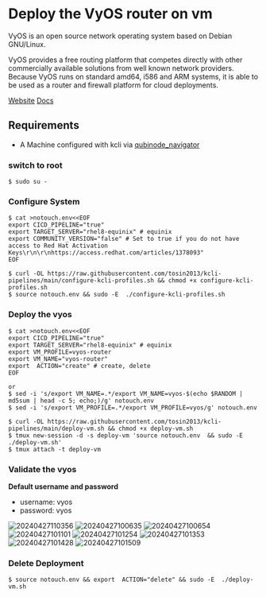 # Deploy the VyOS router on vm

VyOS is an open source network operating system based on Debian GNU/Linux.

VyOS provides a free routing platform that competes directly with other commercially available solutions from well known network providers. Because VyOS runs on standard amd64, i586 and ARM systems, it is able to be used as a router and firewall platform for cloud deployments.

[Website](https://vyos.io/)
[Docs](https://docs.vyos.io/en/latest/index.html#)

## Requirements
* A Machine configured with kcli via [qubinode_navigator](https://github.com/tosin2013/qubinode_navigator)

### switch to root
```
$ sudo su - 
```

### Configure System 
```
$ cat >notouch.env<<EOF
export CICD_PIPELINE="true" 
export TARGET_SERVER="rhel8-equinix" # equinix 
export COMMUNITY_VERSION="false" # Set to true if you do not have access to Red Hat Activation Keys\r\n\r\nhttps://access.redhat.com/articles/1378093"
EOF

$ curl -OL https://raw.githubusercontent.com/tosin2013/kcli-pipelines/main/configure-kcli-profiles.sh && chmod +x configure-kcli-profiles.sh
$ source notouch.env && sudo -E  ./configure-kcli-profiles.sh 
```


### Deploy the vyos
```
$ cat >notouch.env<<EOF
export CICD_PIPELINE="true" 
export TARGET_SERVER="rhel8-equinix" # equinix 
export VM_PROFILE=vyos-router
export VM_NAME="vyos-router"
export  ACTION="create" # create, delete
EOF

or 
$ sed -i 's/export VM_NAME=.*/export VM_NAME=vyos-$(echo $RANDOM | md5sum | head -c 5; echo;)/g' notouch.env
$ sed -i 's/export VM_PROFILE=.*/export VM_PROFILE=vyos/g' notouch.env

$ curl -OL https://raw.githubusercontent.com/tosin2013/kcli-pipelines/main/deploy-vm.sh && chmod +x deploy-vm.sh
$ tmux new-session -d -s deploy-vm 'source notouch.env  && sudo -E  ./deploy-vm.sh'
$ tmux attach -t deploy-vm
```

### Validate the vyos
**Default username and password**
* username: vyos
* password: vyos

![20240427110356](https://i.imgur.com/PdnTynQ.png)
![20240427100635](https://i.imgur.com/ZJzE1Lp.png)
![20240427100654](https://i.imgur.com/aAmRFWl.png)
![20240427101101](https://i.imgur.com/FA2rwXB.png)
![20240427101254](https://i.imgur.com/7yLOY8J.png)
![20240427101353](https://i.imgur.com/vmXQ8TE.png)
![20240427101428](https://i.imgur.com/PHT8DFo.png)
![20240427101509](https://i.imgur.com/Tp970x3.png)

### Delete Deployment 
```
$ source notouch.env && export  ACTION="delete" && sudo -E  ./deploy-vm.sh
```
